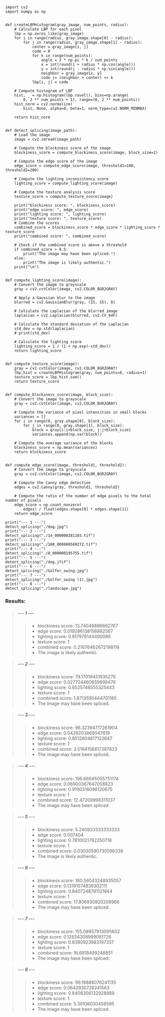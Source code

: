 ```
import cv2
import numpy as np


def createLBPHistogram(gray_image, num_points, radius):
    # Calculate LBP for each pixel
    lbp = np.zeros_like(gray_image)
    for i in range(radius, gray_image.shape[0] - radius):
        for j in range(radius, gray_image.shape[1] - radius):
            center = gray_image[i, j]
            code = 0
            for k in range(num_points):
                angle = 2 * np.pi * k / num_points
                x = int(round(i + radius * np.cos(angle)))
                y = int(round(j - radius * np.sin(angle)))
                neighbor = gray_image[x, y]
                code |= (neighbor > center) << k
            lbp[i, j] = code

    # Compute histogram of LBP
    hist, _ = np.histogram(lbp.ravel(), bins=np.arange(
        0, 2 ** num_points + 1), range=(0, 2 ** num_points))
    hist_norm = cv2.normalize(
        hist, None, alpha=0, beta=1, norm_type=cv2.NORM_MINMAX)

    return hist_norm


def detect_splicing(image_path):
    # Load the image
    image = cv2.imread(image_path)

    # Compute the blockiness score of the image
    blockiness_score = compute_blockiness_score(image, block_size=2)

    # Compute the edge score of the image
    edge_score = compute_edge_score(image, threshold1=100, threshold2=200)

    # Compute the lighting inconsistency score
    lighting_score = compute_lighting_score(image)

    # Compute the texture analysis score
    texture_score = compute_texture_score(image)

    print("blockiness score: ", blockiness_score)
    print("edge score: ", edge_score)
    print("lighting score: ", lighting_score)
    print("texture score: ", texture_score)
    # Combine the scores
    combined_score = blockiness_score * edge_score * lighting_score * texture_score
    print("combined score: ", combined_score)

    # Check if the combined score is above a threshold
    if combined_score > 0.5:
        print("The image may have been spliced.")
    else:
        print("The image is likely authentic.")
    print("\n")


def compute_lighting_score(image):
    # Convert the image to grayscale
    gray = cv2.cvtColor(image, cv2.COLOR_BGR2GRAY)

    # Apply a Gaussian blur to the image
    blurred = cv2.GaussianBlur(gray, (15, 15), 0)

    # Calculate the Laplacian of the blurred image
    laplacian = cv2.Laplacian(blurred, cv2.CV_64F)

    # Calculate the standard deviation of the Laplacian
    std_dev = np.std(laplacian)
    # print(std_dev)

    # Calculate the lighting score
    lighting_score = 1 / (1 + np.exp(-std_dev))
    return lighting_score


def compute_texture_score(image):
    gray = cv2.cvtColor(image, cv2.COLOR_BGR2GRAY)
    lbp_hist = createLBPHistogram(gray, num_points=8, radius=1)
    texture_score = lbp_hist.sum()
    return texture_score


def compute_blockiness_score(image, block_size):
    # Convert the image to grayscale
    gray = cv2.cvtColor(image, cv2.COLOR_BGR2GRAY)

    # Compute the variance of pixel intensities in small blocks
    variances = []
    for i in range(0, gray.shape[0], block_size):
        for j in range(0, gray.shape[1], block_size):
            block = gray[i:i+block_size, j:j+block_size]
            variances.append(np.var(block))

    # Compute the average variance of the blocks
    blockiness_score = np.mean(variances)
    return blockiness_score


def compute_edge_score(image, threshold1, threshold2):
    # Convert the image to grayscale
    gray = cv2.cvtColor(image, cv2.COLOR_BGR2GRAY)

    # Compute the Canny edge detection
    edges = cv2.Canny(gray, threshold1, threshold2)

    # Compute the ratio of the number of edge pixels to the total number of pixels
    edge_score = np.count_nonzero(
        edges) / float(edges.shape[0] * edges.shape[1])
    return edge_score

print("--- 1 ---")
detect_splicing("./dog.jpg")
print("--- 2 ---")
detect_splicing("./14_000000281103.tif")
print("--- 3 ---")
detect_splicing("./108_000000560272.tif")
print("--- 4 ---")
detect_splicing("./0_000000195755.tif")
print("--- 5 ---")
detect_splicing("./dog.jfif")
print("--- 6 ---")
detect_splicing("./Golfer_swing.jpg")
print("--- 7 ---")
detect_splicing("./Golfer_swing (1).jpg")
print("--- 8 ---")
detect_splicing("./landscape.jpg")
```

### Results:

> ##### --- 1 ---
>> - blockiness score:  13.74049886662767
>> - edge score:  0.019286138156882567
>> - lighting score:  0.817976144490086
>> - texture score:  1
>> - combined score:  0.21676462672198116
>> - The image is likely authentic.

> ##### --- 2 ---
>> - blockiness score:  79.17019451935279
>> - edge score:  0.027724460659898476
>> - lighting score:  0.8525746555325443
>> - texture score:  1
>> - combined score:  1.8713595444701185
>> - The image may have been spliced.

> ##### --- 3 ---
>> - blockiness score:  96.32394717261904
>> - edge score:  0.0429203869047619
>> - lighting score:  0.8512804617122647
>> - texture score:  1
>> - combined score:  3.5194156817387823
>> - The image may have been spliced.

> ##### --- 4 ---
>> - blockiness score:  196.66945055751174
>> - edge score:  0.06900367647058823
>> - lighting score:  0.9190316096120675
>> - texture score:  1
>> - combined score:  12.47209998311037
>> - The image may have been spliced.

> ##### --- 5 ---
>> - blockiness score:  5.240933333333333
>> - edge score:  0.007404
>> - lighting score:  0.7810021782250718
>> - texture score:  1
>> - combined score:  0.03030590730596339
>> - The image is likely authentic.

> ##### --- 6 ---
>> - blockiness score:  160.56043248935057
>> - edge score:  0.13191574839302111
>> - lighting score:  0.8407248781121844
>> - texture score:  1
>> - combined score:  17.806930920208966
>> - The image may have been spliced.

> ##### --- 7 ---
>> - blockiness score:  155.08857913095602
>> - edge score:  0.12834308999081726
>> - lighting score:  0.8380923983197337
>> - texture score:  1
>> - combined score:  16.6818499248851
>> - The image may have been spliced.

> ##### --- 8 ---
>> - blockiness score:  99.16888076241135
>> - edge score:  0.0642930728241563
>> - lighting score:  0.8408356132928988
>> - texture score:  1
>> - combined score:  5.36106030456595
>> - The image may have been spliced.
